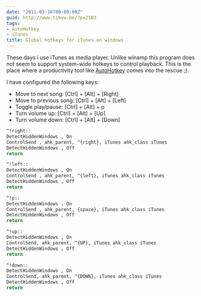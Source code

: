 ```yaml
---
date: "2011-03-16T00:00:00Z"
guid: http://www.timvw.be/?p=2103
tags:
- AutoHotkey
- iTunes
title: Global hotkeys for iTunes on windows
---
```

These days i use iTunes as media player. Unlike winamp this program does not seem to support system-wide hotkeys to control playback. This is the place where a productivity tool like [AutoHotkey](http://www.autohotkey.com/) comes into the rescue ;).

I have configured the following keys:

  * Move to next song: [Ctrl] + [Alt] + [Right]
  * Move to previous song: [Ctrl] + [Alt] + [Left]
  * Toggle play/pause: [Ctrl] + [Alt] + p
  * Turn volume up: [Ctrl] + [Alt] + [Up]
  * Turn volume down: [Ctrl] + [Alt] + [Down]


```bash
^!right::
DetectHiddenWindows , On
ControlSend , ahk_parent, ^{right}, iTunes ahk_class iTunes 
DetectHiddenWindows , Off
return

^!left:: 
DetectHiddenWindows , On
ControlSend , ahk_parent, ^{left}, iTunes ahk_class iTunes
DetectHiddenWindows , Off
return

^!p:: 
DetectHiddenWindows , On 
ControlSend , ahk_parent, {space}, iTunes ahk_class iTunes
DetectHiddenWindows , Off
return

^!up::
DetectHiddenWindows , On
ControlSend, ahk_parent, ^{UP}, iTunes ahk_class iTunes
DetectHiddenWindows , Off
return

^!down::
DetectHiddenWindows , On
ControlSend, ahk_parent, ^{DOWN}, iTunes ahk_class iTunes
DetectHiddenWindows , Off 
return
```
